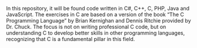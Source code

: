 In this repository, it will be found code written in C#, C++, C, PHP, Java and JavaScript.
The exercises in C are based on a version of the book “The C Programming Language” by Brian Kernighan and Dennis Ritchie provided by Dr. Chuck. The focus is not on writing professional C code, but on understanding C to develop better skills in other programming languages, recognizing that C is a fundamental pillar in this field.

